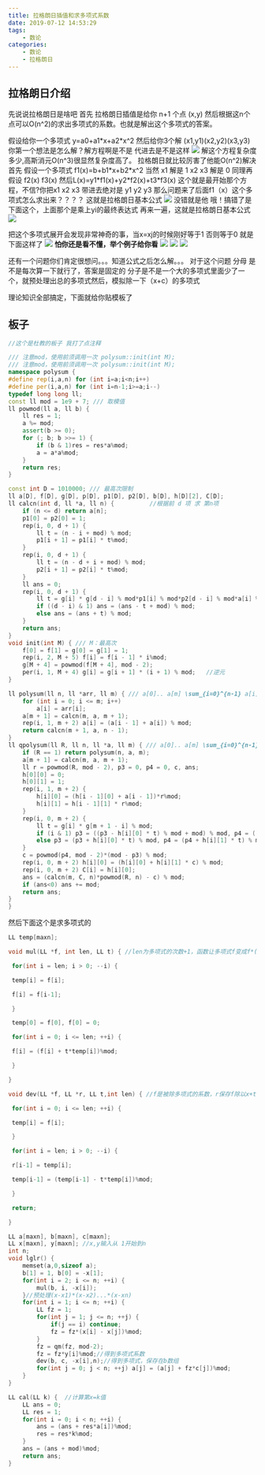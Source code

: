 ```yaml
---
title: 拉格朗日插值和求多项式系数
date: 2019-07-12 14:53:29
tags:
    - 数论
categories:
    - 数论
    - 拉格朗日
---
```

## 拉格朗日介绍
先说说拉格朗日是啥吧
首先 拉格朗日插值是给你 n+1 个点 (x,y) 然后根据这n个点可以O(n^2)的求出多项式的系数。也就是解出这个多项式的答案。

假设给你一个多项式
y=a0+a1\*x+a2\*x^2
然后给你3个解 (x1,y1)(x2,y2)(x3,y3)你第一个想法是怎么解？解方程啊是不是
代进去是不是这样
![](https://i.loli.net/2019/07/12/5d2831d447df780790.png)
解这个方程复杂度多少,高斯消元O(n^3)很显然复杂度高了。
拉格朗日就比较厉害了他能O(n^2)解决
首先 假设一个多项式
f1(x)=b+b1\*x+b2\*x^2
当然 x1 解是 1 x2 x3 解是 0
同理再假设 f2(x) f3(x)
然后L(x)=y1\*f1(x)+y2\*f2(x)+t3\*f3(x) 这个就是最开始那个方程，不信?你把x1 x2 x3 带进去绝对是 y1 y2 y3
那么问题来了后面f1（x）这个多项式怎么求出来？？？？
这就是拉格朗日基本公式
![](https://i.loli.net/2019/07/12/5d28412d7a5c556648.png)
没错就是他
哦！搞错了是下面这个，上面那个是乘上yi的最终表达式
再来一遍，这就是拉格朗日基本公式
![](https://i.loli.net/2019/07/12/5d2833f07307656031.png)


把这个多项式展开会发现非常神奇的事，当x=xj的时候刚好等于1 否则等于0
就是下面这样了
![](https://i.loli.net/2019/07/12/5d2834750e9c572305.png)
**怕你还是看不懂，举个例子给你看**
![](https://i.loli.net/2019/07/12/5d2834fc6247382062.png)
![](https://i.loli.net/2019/07/12/5d28350bac52b59310.png)
![](https://i.loli.net/2019/07/12/5d283519889e246904.png)

还有一个问题你们肯定很想问。。。知道公式之后怎么解。。。
对于这个问题
分母 是不是每次算一下就行了，答案是固定的
分子是不是一个大的多项式里面少了一个，就预处理出总的多项式然后，模拟除一下（x+c）的多项式

理论知识全部搞定，下面就给你贴模板了
## 板子
```C++
//这个是杜教的板子 我打了点注释

/// 注意mod，使用前须调用一次 polysum::init(int M);
/// 注意mod，使用前须调用一次 polysum::init(int M);
namespace polysum {
#define rep(i,a,n) for (int i=a;i<n;i++)
#define per(i,a,n) for (int i=n-1;i>=a;i--)
typedef long long ll;
const ll mod = 1e9 + 7; /// 取模值
ll powmod(ll a, ll b) {
    ll res = 1;
    a %= mod;
    assert(b >= 0);
    for (; b; b >>= 1) {
        if (b & 1)res = res*a%mod;
        a = a*a%mod;
    }
    return res;
}

const int D = 1010000; /// 最高次限制
ll a[D], f[D], g[D], p[D], p1[D], p2[D], b[D], h[D][2], C[D];
ll calcn(int d, ll *a, ll n) {          //根据前 d 项 求 第n项
    if (n <= d) return a[n];
    p1[0] = p2[0] = 1;
    rep(i, 0, d + 1) {
        ll t = (n - i + mod) % mod;
        p1[i + 1] = p1[i] * t%mod;
    }
    rep(i, 0, d + 1) {
        ll t = (n - d + i + mod) % mod;
        p2[i + 1] = p2[i] * t%mod;
    }
    ll ans = 0;
    rep(i, 0, d + 1) {
        ll t = g[i] * g[d - i] % mod*p1[i] % mod*p2[d - i] % mod*a[i] % mod;
        if ((d - i) & 1) ans = (ans - t + mod) % mod;
        else ans = (ans + t) % mod;
    }
    return ans;
}
void init(int M) { /// M：最高次
    f[0] = f[1] = g[0] = g[1] = 1;
    rep(i, 2, M + 5) f[i] = f[i - 1] * i%mod;
    g[M + 4] = powmod(f[M + 4], mod - 2);
    per(i, 1, M + 4) g[i] = g[i + 1] * (i + 1) % mod;   //逆元
}

ll polysum(ll n, ll *arr, ll m) { /// a[0].. a[m] \sum_{i=0}^{n-1} a[i]
    for (int i = 0; i <= m; i++)
        a[i] = arr[i];
    a[m + 1] = calcn(m, a, m + 1);
    rep(i, 1, m + 2) a[i] = (a[i - 1] + a[i]) % mod;
    return calcn(m + 1, a, n - 1);
}
ll qpolysum(ll R, ll n, ll *a, ll m) { /// a[0].. a[m] \sum_{i=0}^{n-1} a[i]*R^i
    if (R == 1) return polysum(n, a, m);
    a[m + 1] = calcn(m, a, m + 1);
    ll r = powmod(R, mod - 2), p3 = 0, p4 = 0, c, ans;
    h[0][0] = 0;
    h[0][1] = 1;
    rep(i, 1, m + 2) {
        h[i][0] = (h[i - 1][0] + a[i - 1])*r%mod;
        h[i][1] = h[i - 1][1] * r%mod;
    }
    rep(i, 0, m + 2) {
        ll t = g[i] * g[m + 1 - i] % mod;
        if (i & 1) p3 = ((p3 - h[i][0] * t) % mod + mod) % mod, p4 = ((p4 - h[i][1] * t) % mod + mod) % mod;
        else p3 = (p3 + h[i][0] * t) % mod, p4 = (p4 + h[i][1] * t) % mod;
    }
    c = powmod(p4, mod - 2)*(mod - p3) % mod;
    rep(i, 0, m + 2) h[i][0] = (h[i][0] + h[i][1] * c) % mod;
    rep(i, 0, m + 2) C[i] = h[i][0];
    ans = (calcn(m, C, n)*powmod(R, n) - c) % mod;
    if (ans<0) ans += mod;
    return ans;
}
}
```

然后下面这个是求多项式的
```C++
LL temp[maxn];

void mul(LL *f, int len, LL t) { //len为多项式的次数+1，函数让多项式f变成f*(x+t)

 for(int i = len; i > 0; --i) {

 temp[i] = f[i];

 f[i] = f[i-1];

 }

 temp[0] = f[0], f[0] = 0;

 for(int i = 0; i <= len; ++i) {

 f[i] = (f[i] + t*temp[i])%mod;

 }

}

void dev(LL *f, LL *r, LL t,int len) { //f是被除多项式的系数，r保存f除以x+t的结果 len是最高次项

 for(int i = 0; i <= len; ++i) {

 temp[i] = f[i];

 }

 for(int i = len; i > 0; --i) {

 r[i-1] = temp[i];

 temp[i-1] = (temp[i-1] - t*temp[i])%mod;

 }

 return;

}

LL a[maxn], b[maxn], c[maxn];
LL x[maxn], y[maxn]; //x,y输入从 1开始到n
int n;
void lglr() {
    memset(a,0,sizeof a);
    b[1] = 1, b[0] = -x[1];
    for(int i = 2; i <= n; ++i) {
        mul(b, i, -x[i]);
    }//预处理(x-x1)*(x-x2)...*(x-xn)
    for(int i = 1; i <= n; ++i) {
        LL fz = 1;
        for(int j = 1; j <= n; ++j) {
            if(j == i) continue;
            fz = fz*(x[i] - x[j])%mod;
        }
        fz = qm(fz, mod-2);
        fz = fz*y[i]%mod;//得到多项式系数
        dev(b, c, -x[i],n);//得到多项式，保存在b数组
        for(int j = 0; j < n; ++j) a[j] = (a[j] + fz*c[j])%mod;
    }
}

LL cal(LL k) {  //计算第x=k值
    LL ans = 0;
    LL res = 1;
    for(int i = 0; i < n; ++i) {
        ans = (ans + res*a[i])%mod;
        res = res*k%mod;
    }
    ans = (ans + mod)%mod;
    return ans;
}
```